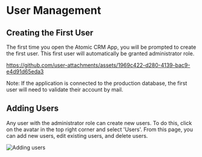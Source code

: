 # User Management

## Creating the First User

The first time you open the Atomic CRM App, you will be prompted to create the first user. This first user will automatically be granted administrator role.

https://github.com/user-attachments/assets/1969c422-d280-4139-bac9-e4d91d65eda3

Note: If the application is connected to the production database, the first user will need to validate their account by mail.

## Adding Users

Any user with the administrator role can create new users. To do this, click on the avatar in the top right corner and select 'Users'. From this page, you can add new users, edit existing users, and delete users.

![Adding users](../../public/img/adding-users.png "Adding users")
